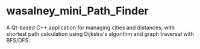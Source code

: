 # wasalney_mini_Path_Finder
A Qt-based C++ application for managing cities and distances, with shortest path calculation using Dijkstra's algorithm and graph traversal with BFS/DFS.
